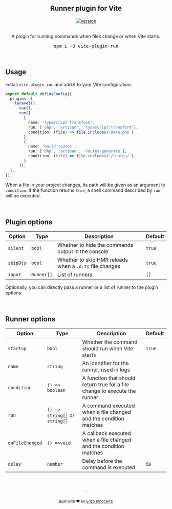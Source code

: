 <p align="center">
<h2 align="center">Runner plugin for Vite</h2>

<p align="center">
	<a href="https://github.com/innocenzi/vite-plugin-run/releases"><img alt="version" src="https://img.shields.io/github/v/release/innocenzi/vite-plugin-run?include_prereleases&label=version&logo=github&logoColor=white"></a>
	<br />
	<br />
	<p align="center">
		A plugin for running commands when files change or when Vite starts.
	</p>
	<pre><div align="center">npm i -D vite-plugin-run</div></pre>
</p>

&nbsp;

## Usage

Install `vite-plugin-run` and add it to your Vite configuration:

```ts
export default defineConfig({
  plugins: [
    laravel(),
      vue(),
      run([
        {
          name: 'typescript transform',
          run: ['php', 'artisan', 'typescript:transform'],
          condition: (file) => file.includes('Data.php'),
        },
        {
          name: 'build routes',
          run: ['php', 'artisan', 'routes:generate'],
          condition: (file) => file.includes('/routes/'),
        }
      ]),
  ],
})
```

When a file in your project changes, its path will be given as an argument to `condition`. If the function returns `true`, a shell command described by `run` will be executed.

&nbsp;

## Plugin options


| Option    | Type       | Description                                             | Default |
| --------- | ---------- | ------------------------------------------------------- | ------- |
| `silent`  | `bool`     | Whether to hide the commands output in the console      | `true`  |
| `skipDts` | `bool`     | Whether to skip HMR reloads when a `.d.ts` file changes | `true`  |
| `input`   | `Runner[]` | List of runners                                         | `[]`    |

Optionally, you can directly pass a runner or a list of runner to the plugin options.

&nbsp;

## Runner options

| Option          | Type                           | Description                                                                | Default |
| --------------- | ------------------------------ | -------------------------------------------------------------------------- | ------- |
| `startup`       | `bool`                         | Whether the command should run when Vite starts                            | `true`  |
| `name`          | `string`                       | An identifier for the runner, used in logs                                 |         |
| `condition`     | `() => boolean`                | A function that should return true for a file change to execute the runner |         |
| `run`           | `() => string[]` or `string[]` | A command executed when a file changed and the condition matches           |         |
| `onFileChanged` | `() =>void`                    | A callback executed when a file changed and the condition matches          |         |
| `delay`         | `number`                       | Delay before the command is executed                                       | `50`    |

<p align="center">
	<br />
	<br />
	·
	<br />
	<br />
	<sub>Built with ❤︎ by <a href="https://twitter.com/enzoinnocenzi">Enzo Innocenzi</a>
</p>
